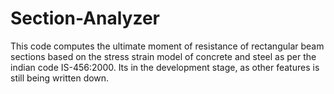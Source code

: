 # Section-Analyzer

This code computes the ultimate moment of resistance of rectangular beam sections based on the stress strain model of concrete and steel as per the indian code IS-456:2000. Its in the development stage, as other features is still being written down.  

